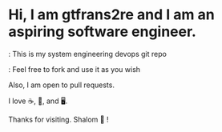 # Hi, I am gtfrans2re and I am an aspiring software engineer. 

: This is my system engineering devops git repo

: Feel free to fork and use it as you wish

Also, I am open to pull requests. 

I love :coffee:, :pizza:, and :desktop_computer:. 

Thanks for visiting. Shalom :wave: ! 
